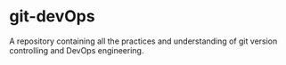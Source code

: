 # git-devOps
A repository containing all the practices and understanding of git version controlling and DevOps engineering.
